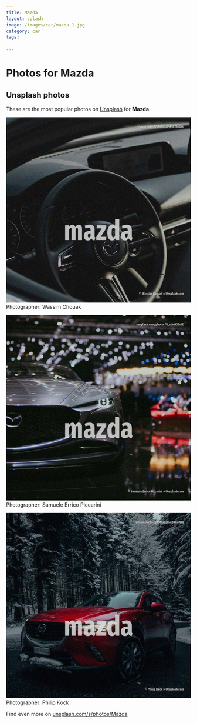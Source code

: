 ```yaml
---
title: Mazda
layout: splash
image: /images/car/mazda.1.jpg
category: car
tags:

---
```

# Photos for Mazda
 
## Unsplash photos
These are the most popular photos on [Unsplash](https://unsplash.com) for **Mazda**.
 
![Mazda](/images/car/mazda.1.jpg)
Photographer:  Wassim Chouak
 
![Mazda](/images/car/mazda.2.jpg)
Photographer:  Samuele Errico Piccarini
 
![Mazda](/images/car/mazda.3.jpg)
Photographer:  Philip Kock
 
Find even more on [unsplash.com/s/photos/Mazda](https://unsplash.com/s/photos/Mazda)
 
